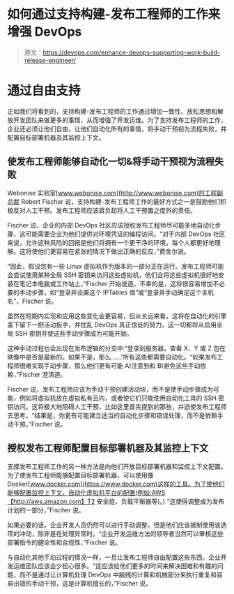 # 如何通过支持构建-发布工程师的工作来增强 DevOps

> 原文：<https://devops.com/enhance-devops-supporting-work-build-release-engineer/>

# 通过自由支持

正如我们将看到的，支持构建-发布工程师的工作通过增加一致性、放松思想和解放开发团队来做更多的事情，从而增强了开发运维。为了支持发布工程师的工作，企业还必须让他们自由，让他们自动化所有的事情，将手动干预视为流程失败，并配置目标部署机器及其监控上下文。

## 使发布工程师能够自动化一切&将手动干预视为流程失败

Webonise 实验室[www.webonise.com](http://www.webonise.com)的工程副总裁 Robert Fischer 说，支持构建-发布工程师工作的最好方式之一是鼓励他们积极反对人工干预。发布工程师应该肩负起将人工干预置之度外的责任。

Fischer 说，企业的内部 DevOps 社区应该授权发布工程师尽可能多地自动化步骤，这可能需要企业为他们提供对环境凭证的编程访问。“对于内部 DevOps 社区来说，允许这种风险的回报是他们将拥有一个更干净的环境，每个人都更好地理解。这将使他们更容易在紧张的情况下做出正确的反应，”费舍尔说。

“因此，假设您有一些 Linux 虚拟机作为版本的一部分正在运行。发布工程师可能会尝试使用某种全局 SSH 密钥来访问这些虚拟机，他们会将这些虚拟机很好地安装在笔记本电脑或工作站上，”Fischer 开始说道。不幸的是，这将很容易增加不必要的手动步骤，如“登录并设置这个 IPTables 值”或“登录并手动确定这个主机名”，Fischer 说。

虽然在短期内实现和应用这些变化会更容易，但从长远来看，这将在自动化的引擎盖下留下一把活动扳手，并扰乱 DevOps 真正信徒的努力。这一切都将从启用全局 SSH 密钥并使这些手动步骤成为可能开始。

这种手动过程也会出现在发布逻辑的分支中:“登录到服务器，查看 X、Y 或 Z 包在映像中是否是最新的。如果不是，那么……'所有这些都需要自动化。“如果发布工程师很难实现手动步骤，那么他们更有可能 A)注意到和 B)避免这些手动依赖，”Fischer 澄清道。

Fischer 说，发布工程师应该为手动干预创建活动块，而不是使手动步骤成为可能，例如将虚拟机放在虚拟私有云内，或者使它们只能使用自动化工具的 SSH 密钥访问。这将极大地阻碍人工干预，比如这里首先提到的那些，并迫使发布工程师去思考。“结果是，你更有可能建立适当的自动化步骤和错误处理，而不是依赖手动干预，”Fischer 说。

## 授权发布工程师配置目标部署机器及其监控上下文

支撑发布工程师工作的另一种方法是向他们开放目标部署机器和监控上下文配置。为了使发布工程师能够配置目标部署机器，可以使用像 Docker[www.docker.com](https://www.docker.com)这样的工具。为了使他们能够配置监控上下文，自动化虚拟机平台的配置(例如:AWS【http://aws.amazon.com】T2 安全组、负载平衡器等)。).“这使得调整成为发布计划的一部分，”Fischer 说。

如果必要的话，企业开发人员仍然可以进行手动调整，但是他们应该抵制使用该选项的冲动，除非是在处理异常时。“企业开发运维方法的领导者当然可以审核这些部署指令的健全性和合规性，”Fischer 说。

与自动化其他手动过程的情况一样，一旦让发布工程师自由配置这些东西，企业开发运维团队应该会少担心很多。“这应该给他们更多的时间来解决困难和有趣的问题，而不是通过让计算机处理 DevOps 中脑残的计算和机械部分来执行重复和容易出错的手动干预，这是计算机擅长的，”Fischer 说。